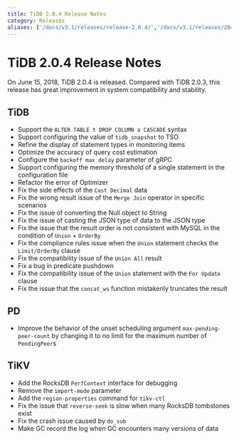 ```yaml
---
title: TiDB 2.0.4 Release Notes
category: Releases
aliases: ['/docs/v3.1/releases/release-2.0.4/','/docs/v3.1/releases/204/']
---
```


# TiDB 2.0.4 Release Notes

On June 15, 2018, TiDB 2.0.4 is released. Compared with TiDB 2.0.3, this release has great improvement in system compatibility and stability.

## TiDB

- Support the `ALTER TABLE t DROP COLUMN a CASCADE` syntax
- Support configuring the value of `tidb_snapshot` to TSO
- Refine the display of statement types in monitoring items
- Optimize the accuracy of query cost estimation
- Configure the `backoff max delay` parameter of gRPC
- Support configuring the memory threshold of a single statement in the configuration file
- Refactor the error of Optimizer
- Fix the side effects of the `Cast Decimal` data
- Fix the wrong result issue of the `Merge Join` operator in specific scenarios
- Fix the issue of converting the Null object to String
- Fix the issue of casting the JSON type of data to the JSON type
- Fix the issue that the result order is not consistent with MySQL in the condition of `Union` + `OrderBy`
- Fix the compliance rules issue when the `Union` statement checks the `Limit/OrderBy` clause
- Fix the compatibility issue of the `Union All` result
- Fix a bug in predicate pushdown
- Fix the compatibility issue of the `Union` statement with the `For Update` clause
- Fix the issue that the `concat_ws` function mistakenly truncates the result

## PD

- Improve the behavior of the unset scheduling argument `max-pending-peer-count` by changing it to no limit for the maximum number of `PendingPeer`s

## TiKV

- Add the RocksDB `PerfContext` interface for debugging
- Remove the `import-mode` parameter
- Add the `region-properties` command for `tikv-ctl`
- Fix the issue that `reverse-seek` is slow when many RocksDB tombstones exist
- Fix the crash issue caused by `do_sub`
- Make GC record the log when GC encounters many versions of data
